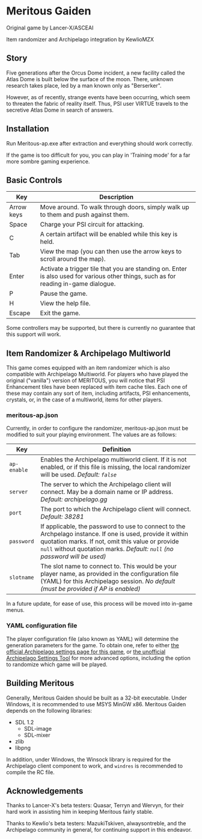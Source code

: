 # Meritous Gaiden
Original game by Lancer-X/ASCEAI

Item randomizer and Archipelago integration by KewlioMZX

## Story

Five generations after the Orcus Dome incident, a new facility called the Atlas Dome is built below the surface of the moon. There, unknown research takes place, led by a man known only as "Berserker".

However, as of recently, strange events have been occurring, which seem to threaten the fabric of reality itself. Thus, PSI user VIRTUE travels to the secretive Atlas Dome in search of answers.

## Installation

Run Meritous-ap.exe after extraction and everything should work correctly.

If the game is too difficult for you, you can play in 'Training mode' for a far more sombre gaming experience.

## Basic Controls

Key|Description
--|--
Arrow keys|Move around. To walk through doors, simply walk up to them and push against them.
Space|Charge your PSI circuit for attacking.
C|A certain artifact will be enabled while this key is held.
Tab|View the map (you can then use the arrow keys to scroll around the map).
Enter|Activate a trigger tile that you are standing on. Enter is also used for various other things, such as for reading in-game dialogue.
P|Pause the game.
H|View the help file.
Escape|Exit the game.

Some controllers may be supported, but there is currently no guarantee that this support will work.

## Item Randomizer & Archipelago Multiworld

This game comes equipped with an item randomizer which is also compatible with Archipelago Multiworld. For players who have played the original ("vanilla") version of MERITOUS, you will notice that PSI Enhancement tiles have been replaced with item cache tiles. Each one of these may contain any sort of item, including artifacts, PSI enhancements, crystals, or, in the case of a multiworld, items for other players.

### meritous-ap.json

Currently, in order to configure the randomizer, meritous-ap.json must be modified to suit your playing environment. The values are as follows:

Key|Definition
--|--
`ap-enable`|Enables the Archipelago multiworld client. If it is not enabled, or if this file is missing, the local randomizer will be used. *Default: `false`*
`server`|The server to which the Archipelago client will connect. May be a domain name or IP address. *Default: archipelago.gg*
`port`|The port to which the Archipelago client will connect. *Default: 38281*
`password`|If applicable, the password to use to connect to the Archpelago instance. If one is used, provide it within quotation marks. If not, omit this value or provide `null` without quotation marks. *Default: `null` (no password will be used)*
`slotname`|The slot name to connect to. This would be your player name, as provided in the configuration file (YAML) for this Archipelago session. *No default (must be provided if AP is enabled)*

In a future update, for ease of use, this process will be moved into in-game menus.

### YAML configuration file

The player configuration file (also known as YAML) will determine the generation parameters for the game. To obtain one, refer to either [the official Archipelago settings page for this game](https://archipelago.gg/games/Meritous/player-settings), or [the unofficial Archipelago Settings Tool](https://lowbiasgaming.net/archipelago) for more advanced options, including the option to randomize which game will be played.

## Building Meritous

Generally, Meritous Gaiden should be built as a 32-bit executable. Under Windows, it is recommended to use MSYS MinGW x86. Meritous Gaiden depends on the following libraries:

- SDL 1.2
  - SDL-image
  - SDL-mixer
- zlib
- libpng

In addition, under Windows, the Winsock library is required for the Archipelago client component to work, and `windres` is recommended to compile the RC file.

## Acknowledgements

Thanks to Lancer-X's beta testers: Quasar, Terryn and Wervyn, for their hard work in assisting him in keeping Meritous fairly stable.

Thanks to Kewlio's beta testers: MazukiTskiven, alwaysontreble, and the Archipelago community in general, for continuing support in this endeavor.